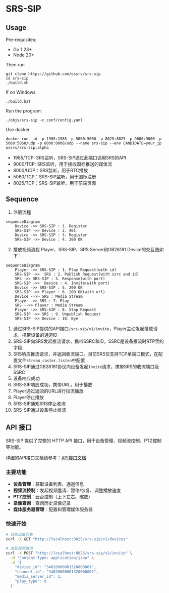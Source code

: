 # SRS-SIP

## Usage

Pre-requisites:
- Go 1.23+
- Node 20+

Then run
```
git clone https://github.com/ossrs/srs-sip
cd srs-sip
./build.sh
```

If on Windows
```
./build.bat
```

Run the program:

```
./objs/srs-sip -c conf/config.yaml
```

Use docker
```
docker run -id -p 1985:1985 -p 5060:5060 -p 8025:8025 -p 9000:9000 -p 5060:5060/udp -p 8000:8000/udp --name srs-sip --env CANDIDATE=your_ip ossrs/srs-sip:alpha
```

 - 1985/TCP: SRS监听，SRS-SIP通过此端口调用SRS的API
 - 9000/TCP: SRS监听，用于接收国标推送的媒体流
 - 8000/UDP：SRS监听，用于RTC播放
 - 5060/TCP：SRS-SIP监听，用于国标注册
 - 8025/TCP：SRS-SIP监听，用于前端页面

## Sequence

1. 注册流程
```mermaid
sequenceDiagram
    Device ->> SRS-SIP : 1. Register
    SRS-SIP ->> Device : 2. 401
    Device ->> SRS-SIP : 3. Register
    SRS-SIP ->> Device : 4. 200 OK
```

2. 播放视频流程
Player、SRS-SIP、SRS Server和GB28181 Device的交互图如下：

```mermaid
sequenceDiagram
    Player ->> SRS-SIP : 1. Play Request(with id)
    SRS-SIP ->>  SRS : 2. Publish Request(with ssrc and id)
    SRS ->> SRS-SIP : 3. Response(with port)
    SRS-SIP ->>  Device : 4. Invite(with port)
    Device ->> SRS-SIP : 5. 200 OK
    SRS-SIP ->> Player : 6. 200 OK(with url)
    Device -->> SRS : Media Stream
    Player ->> SRS : 7. Play
    SRS -->> Player : Media Stream
    Player ->> SRS-SIP : 8. Stop Request
    SRS-SIP ->> SRS : 9. Unpublish Request
    SRS-SIP ->> Device : 10. Bye
```

1. 通过SRS-SIP提供的API接口`/srs-sip/v1/invite`，Player主动发起播放请求，携带设备的通道ID
2. SRS-SIP向SRS发起推流请求，携带SSRC和ID，SSRC是设备推流时RTP里的字段
3. SRS响应推流请求，并返回收流端口。目前SRS仅支持TCP单端口模式，在配置文件`stream_caster.listen`中配置
4. SRS-SIP通过GB28181协议向设备发起`Invite`请求，携带SRS的收流端口及SSRC
5. 设备响应成功
6. SRS-SIP响应成功，携带URL，用于播放
7. Player通过返回的URL进行拉流播放
8. Player停止播放
9. SRS-SIP通知SRS停止收流
10. SRS-SIP通过设备停止推流


## API 接口

SRS-SIP 提供了完整的 HTTP API 接口，用于设备管理、视频流控制、PTZ控制等功能。

详细的API接口文档请参考：[API接口文档](doc/API.md)

### 主要功能

- **设备管理**：获取设备列表、通道信息
- **视频流控制**：发起视频邀请、暂停/恢复、调整播放速度
- **PTZ控制**：云台控制（上下左右、缩放）
- **录像查询**：查询历史录像记录
- **媒体服务器管理**：配置和管理媒体服务器

### 快速开始

```bash
# 获取设备列表
curl -X GET "http://localhost:8025/srs-sip/v1/devices"

# 发起视频邀请
curl -X POST "http://localhost:8025/srs-sip/v1/invite" \
  -H "Content-Type: application/json" \
  -d '{
    "device_id": "34020000001320000001",
    "channel_id": "34020000001320000002",
    "media_server_id": 1,
    "play_type": 0
  }'
```
